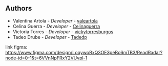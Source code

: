 ## Authors

 - Valentina Artola - _Developer_ - [valeartola](https://github.com/valeartola)  
 - Celina Guerra - _Developer_ - [Celinaguerra](https://github.com/Celinaguerra)
 - Victoria Torres - _Developer_ - [vickytorresburgos](https://github.com/vickytorresburgos)  
 - Tadeo Drube - _Developer_ - [Tadedp](https://github.com/Tadedp)  

 link figma: https://www.figma.com/design/LoqywoBxQ3OE3peBc6mTB3/ReadRadar?node-id=0-1&t=6VVnNpFRxY2VUvpl-1